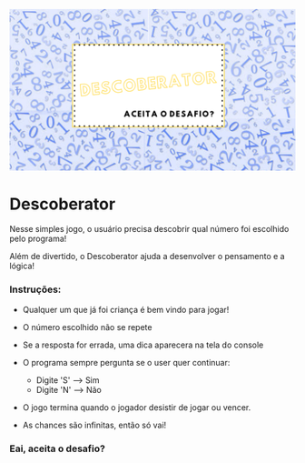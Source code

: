 ![Descoberator-Capa](https://github.com/pah-10/Descoberator/blob/main/Capa.png)

# Descoberator

Nesse simples jogo, o usuário precisa descobrir qual número foi escolhido pelo programa!

Além de divertido, o Descoberator ajuda a desenvolver o pensamento e a lógica!

### Instruções:

* Qualquer um que já foi criança é bem vindo para jogar!

* O número escolhido não se repete

* Se a resposta for errada, uma dica aparecera na tela do console

* O programa sempre pergunta se o user quer continuar:

    - Digite 'S' --> Sim  
    - Digite 'N' --> Não
    
* O jogo termina quando o jogador desistir de jogar ou vencer.

* As chances são infinitas, então só vai!

### Eai, aceita o desafio?

